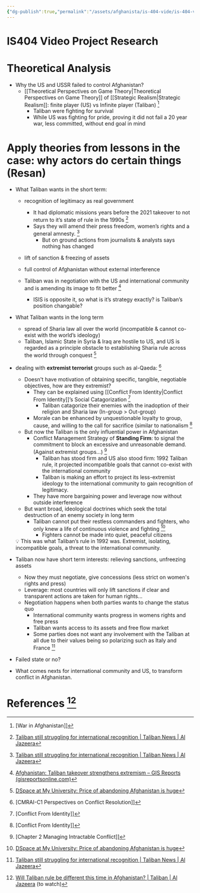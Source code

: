 ```yaml
---
{"dg-publish":true,"permalink":"/assets/afghanista/is-404-vide/is-404-video-project-research/"}
---
```


# IS404 Video Project Research

# Theoretical Analysis

- Why the US and USSR failed to control Afghanistan?
    - [[Theoretical Perspectives on Game Theory\|Theoretical Perspectives on Game Theory]] of [[Strategic Realism\|Strategic Realism]]: finite player (US) vs Infinite player (Taliban) [^1]
        - Taliban were fighting for survival
        - While US was fighting for pride, proving it did not fail a 20 year war, less committed, without end goal in mind

# Apply theories from lessons in the case: why actors do certain things (Resan)

- What Taliban wants in the short term:
    - recognition of legitimacy as real government
        - It had diplomatic missions years before the 2021 takeover to not return to it’s state of rule in the 1990s [^6]
        - Says they will amend their press freedom, women’s rights and a general amnesty. [^6]
            - But on ground actions from journalists & analysts says nothing has changed
            
    - lift of sanction & freezing of assets
    - full control of Afghanistan without external interference
    - Taliban was in negotiation with the US and international community and is amending its image to fit better [^7]
        - ISIS is opposite it, so what is it’s strategy exactly? is Taliban’s position changable?
- What Taliban wants in the long term
    - spread of Sharia law all over the world (incompatible & cannot co-exist with the world’s ideology)
    - Taliban, Islamic State in Syria & Iraq are hostile to US, and US is regarded as a principle obstacle to establishing Sharia rule across the world through conquest [^4]
- dealing with **extremist terrorist** groups such as al-Qaeda: [^3]
    - Doesn't have motivation of obtaining specific, tangible, negotiable objectives, how are they extremist?
        - They can be explained using [[Conflict From Identity\|Conflict From Identity]]’s Social Catagorization [^5]
            - Taliban catagorize their enemies with the inadoption of their religion and Sharia law (In-group > Out-group)
        - Morale can be enhanced by unquestionable loyalty to group, cause, and willing to the call for sacrifice (similar to nationalism [^5]
    - But now the Taliban is the only influential power in Afghanistan
        - Conflict Management Strategy of **Standing Firm**: to signal the commitment to block an excessive and unreasonable demand. (Against extremist groups...) [^2]
            - Taliban has stood firm and US also stood firm: 1992 Taliban rule, it projected incompatible goals that cannot co-exist with the international community
            - Taliban is making an effort to project its less-extremist ideology to the international community to gain recognition of legitimacy.
        - They have more bargaining power and leverage now without outside interference
    - But want broad, ideological doctrines which seek the total destruction of an enemy society in long term
        - Taliban cannot put their restless commanders and fighters, who only knew a life of continuous violence and fighting [^4]
            - Fighters cannot be made into quiet, peaceful citizens
    
    <aside>
    💡 This was what Taliban’s rule in 1992 was. Extremist, isolating, incompatible goals, a threat to the international community.
    
    </aside>
    
- Taliban now have short term interests: relieving sanctions, unfreezing assets
    - Now they must negotiate, give concessions (less strict on women's rights and press)
    - Leverage: most countries will only lift sanctions if clear and transparent actions are taken for human rights...
    - Negotiation happens when both parties wants to change the status quo
        - International community wants progress in womens rights and free press
        - Taliban wants access to its assets and free flow market
        - Some parties does not want any involvement with the Taliban at all due to their values being so polarizing such as Italy and France [^6]
- Failed state or no?
- What comes nexts for international community and US, to transform conflict in Afghanistan.

# References [^8]

[^1]:  [War in Afghanistan]] 

[^2]:  [Chapter 2  Managing Intractable Conflict]] 

[^3]:  [CMRAI-C1  Perspectives on Conflict Resolution]] 

[^4]: [DSpace at My University: Price of abandoning Afghanistan is huge](http://14.139.58.147:8080/jspui/handle/123456789/4241)

[^5]:  [Conflict From Identity]] 

[^6]: [Taliban still struggling for international recognition | Taliban News | Al Jazeera](https://www.aljazeera.com/news/2021/10/7/taliban-afghanistan-international-recognition)

[^7]: [Afghanistan: Taliban takeover strengthens extremism – GIS Reports (gisreportsonline.com)](https://www.gisreportsonline.com/r/taliban-takeover-afghanistan/)

[^8]: [Will Taliban rule be different this time in Afghanistan? | Taliban | Al Jazeera](https://www.aljazeera.com/program/inside-story/2021/8/18/will-taliban-rule-be-different-this-time-in-afghanistan) (to watch)
